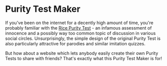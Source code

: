 # Purity Test Maker

If you've been on the internet for a decently high amount of time, you're probably familiar with the [Rice Purity Test](https://ricepuritytest.com/) - an infamous assessment of innocence and a possibly way too common topic of discussion in various social circles. Unsurprisingly, the simple design of the original Purity Test is also particularly attractive for parodies and similar imitation quizzes.

But how about a website which lets anybody easily create their own Purity Tests to share with friends? That's exactly what this Purity Test Maker is for!
